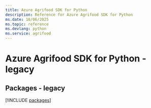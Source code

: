 ```yaml
---
title: Azure Agrifood SDK for Python
description: Reference for Azure Agrifood SDK for Python
ms.date: 10/06/2025
ms.topic: reference
ms.devlang: python
ms.service: agrifood
---
```

# Azure Agrifood SDK for Python - legacy
## Packages - legacy
[!INCLUDE [packages](agrifood-index.md)]